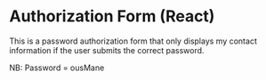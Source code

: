 # Authorization Form (React)

This is a password authorization form that only displays my contact information if the user submits the correct password.

NB: Password = ousMane
